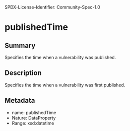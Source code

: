 SPDX-License-Identifier: Community-Spec-1.0

# publishedTime

## Summary

Specifies the time when a vulnerability was published.

## Description

Specifies the time when a vulnerability was first published.

## Metadata

- name: publishedTime
- Nature: DataProperty
- Range: xsd:datetime

